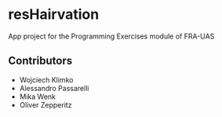# resHairvation

App project for the Programming Exercises module of FRA-UAS

## Contributors

- Wojciech Klimko
- Alessandro Passarelli
- Mika Wenk
- Oliver Zepperitz
